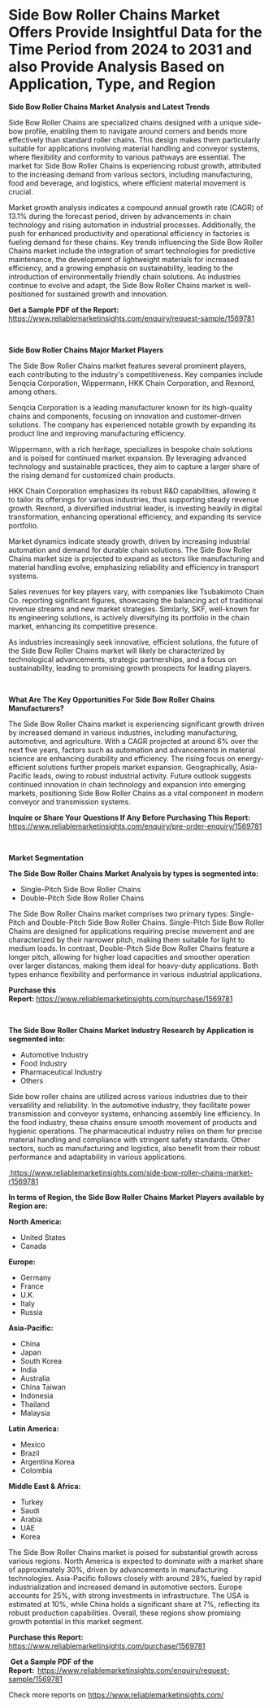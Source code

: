 <p><h1>Side Bow Roller Chains Market Offers Provide Insightful Data for the Time Period from 2024 to 2031 and also Provide Analysis Based on Application, Type, and Region</h1></p><p><strong>Side Bow Roller Chains Market Analysis and Latest Trends</strong></p>
<p><p>Side Bow Roller Chains are specialized chains designed with a unique side-bow profile, enabling them to navigate around corners and bends more effectively than standard roller chains. This design makes them particularly suitable for applications involving material handling and conveyor systems, where flexibility and conformity to various pathways are essential. The market for Side Bow Roller Chains is experiencing robust growth, attributed to the increasing demand from various sectors, including manufacturing, food and beverage, and logistics, where efficient material movement is crucial.</p><p>Market growth analysis indicates a compound annual growth rate (CAGR) of 13.1% during the forecast period, driven by advancements in chain technology and rising automation in industrial processes. Additionally, the push for enhanced productivity and operational efficiency in factories is fueling demand for these chains. Key trends influencing the Side Bow Roller Chains market include the integration of smart technologies for predictive maintenance, the development of lightweight materials for increased efficiency, and a growing emphasis on sustainability, leading to the introduction of environmentally friendly chain solutions. As industries continue to evolve and adapt, the Side Bow Roller Chains market is well-positioned for sustained growth and innovation.</p></p>
<p><strong>Get a Sample PDF of the Report:&nbsp;</strong> <a href="https://www.reliablemarketinsights.com/enquiry/request-sample/1569781?utm_campaign=1937&utm_medium=2&utm_source=Github&utm_content=ia&utm_term=29122024&utm_id=side-bow-roller-chains">https://www.reliablemarketinsights.com/enquiry/request-sample/1569781</a></p>
<p>&nbsp;</p>
<p><strong>Side Bow Roller Chains Major Market Players</strong></p>
<p><p>The Side Bow Roller Chains market features several prominent players, each contributing to the industry's competitiveness. Key companies include Senqcia Corporation, Wippermann, HKK Chain Corporation, and Rexnord, among others. </p><p>Senqcia Corporation is a leading manufacturer known for its high-quality chains and components, focusing on innovation and customer-driven solutions. The company has experienced notable growth by expanding its product line and improving manufacturing efficiency. </p><p>Wippermann, with a rich heritage, specializes in bespoke chain solutions and is poised for continued market expansion. By leveraging advanced technology and sustainable practices, they aim to capture a larger share of the rising demand for customized chain products.</p><p>HKK Chain Corporation emphasizes its robust R&D capabilities, allowing it to tailor its offerings for various industries, thus supporting steady revenue growth. Rexnord, a diversified industrial leader, is investing heavily in digital transformation, enhancing operational efficiency, and expanding its service portfolio.</p><p>Market dynamics indicate steady growth, driven by increasing industrial automation and demand for durable chain solutions. The Side Bow Roller Chains market size is projected to expand as sectors like manufacturing and material handling evolve, emphasizing reliability and efficiency in transport systems.</p><p>Sales revenues for key players vary, with companies like Tsubakimoto Chain Co. reporting significant figures, showcasing the balancing act of traditional revenue streams and new market strategies. Similarly, SKF, well-known for its engineering solutions, is actively diversifying its portfolio in the chain market, enhancing its competitive presence.</p><p>As industries increasingly seek innovative, efficient solutions, the future of the Side Bow Roller Chains market will likely be characterized by technological advancements, strategic partnerships, and a focus on sustainability, leading to promising growth prospects for leading players.</p></p>
<p>&nbsp;</p>
<p><strong>What Are The Key Opportunities For Side Bow Roller Chains Manufacturers?</strong></p>
<p><p>The Side Bow Roller Chains market is experiencing significant growth driven by increased demand in various industries, including manufacturing, automotive, and agriculture. With a CAGR projected at around 6% over the next five years, factors such as automation and advancements in material science are enhancing durability and efficiency. The rising focus on energy-efficient solutions further propels market expansion. Geographically, Asia-Pacific leads, owing to robust industrial activity. Future outlook suggests continued innovation in chain technology and expansion into emerging markets, positioning Side Bow Roller Chains as a vital component in modern conveyor and transmission systems.</p></p>
<p><strong>Inquire or Share Your Questions If Any Before Purchasing This Report:</strong> <a href="https://www.reliablemarketinsights.com/enquiry/pre-order-enquiry/1569781?utm_campaign=1937&utm_medium=2&utm_source=Github&utm_content=ia&utm_term=29122024&utm_id=side-bow-roller-chains">https://www.reliablemarketinsights.com/enquiry/pre-order-enquiry/1569781</a></p>
<p>&nbsp;</p>
<p><strong>Market Segmentation</strong></p>
<p><strong>The Side Bow Roller Chains Market Analysis by types is segmented into:</strong></p>
<p><ul><li>Single-Pitch Side Bow Roller Chains</li><li>Double-Pitch Side Bow Roller Chains</li></ul></p>
<p><p>The Side Bow Roller Chains market comprises two primary types: Single-Pitch and Double-Pitch Side Bow Roller Chains. Single-Pitch Side Bow Roller Chains are designed for applications requiring precise movement and are characterized by their narrower pitch, making them suitable for light to medium loads. In contrast, Double-Pitch Side Bow Roller Chains feature a longer pitch, allowing for higher load capacities and smoother operation over larger distances, making them ideal for heavy-duty applications. Both types enhance flexibility and performance in various industrial applications.</p></p>
<p><strong>Purchase this Report:&nbsp;</strong><a href="https://www.reliablemarketinsights.com/purchase/1569781?utm_campaign=1937&utm_medium=2&utm_source=Github&utm_content=ia&utm_term=29122024&utm_id=side-bow-roller-chains">https://www.reliablemarketinsights.com/purchase/1569781</a></p>
<p>&nbsp;</p>
<p><strong>The Side Bow Roller Chains Market Industry Research by Application is segmented into:</strong></p>
<p><ul><li>Automotive Industry</li><li>Food Industry</li><li>Pharmaceutical Industry</li><li>Others</li></ul></p>
<p><p>Side bow roller chains are utilized across various industries due to their versatility and reliability. In the automotive industry, they facilitate power transmission and conveyor systems, enhancing assembly line efficiency. In the food industry, these chains ensure smooth movement of products and hygienic operations. The pharmaceutical industry relies on them for precise material handling and compliance with stringent safety standards. Other sectors, such as manufacturing and logistics, also benefit from their robust performance and adaptability in various applications.</p></p>
<p><a href="https://www.reliablemarketinsights.com/side-bow-roller-chains-market-r1569781?utm_campaign=1937&utm_medium=2&utm_source=Github&utm_content=ia&utm_term=29122024&utm_id=side-bow-roller-chains">&nbsp;https://www.reliablemarketinsights.com/side-bow-roller-chains-market-r1569781</a></p>
<p><strong>In terms of Region, the Side Bow Roller Chains Market Players available by Region are:</strong></p>
<p>
    <p> <strong> North America: </strong>
        <ul>
            <li>United States</li>
            <li>Canada</li>
        </ul>
        </p> 
    <p> <strong> Europe: </strong>
        <ul>
            <li>Germany</li>
            <li>France</li>
            <li>U.K.</li>
            <li>Italy</li>
            <li>Russia</li>
        </ul>
        </p> 
    <p> <strong> Asia-Pacific: </strong>
        <ul>
            <li>China</li>
            <li>Japan</li>
            <li>South Korea</li>
            <li>India</li>
            <li>Australia</li>
            <li>China Taiwan</li>
            <li>Indonesia</li>
            <li>Thailand</li>
            <li>Malaysia</li>
        </ul>
        </p> 
    <p> <strong> Latin America: </strong>
        <ul>
            <li>Mexico</li>
            <li>Brazil</li>
            <li>Argentina Korea</li>
            <li>Colombia</li>
        </ul>
        </p> 
    <p> <strong> Middle East & Africa: </strong>
        <ul>
            <li>Turkey</li>
            <li>Saudi</li>
            <li>Arabia</li>
            <li>UAE</li>
            <li>Korea</li>
        </ul>
    </p>
    </p>
<p><p>The Side Bow Roller Chains market is poised for substantial growth across various regions. North America is expected to dominate with a market share of approximately 30%, driven by advancements in manufacturing technologies. Asia-Pacific follows closely with around 28%, fueled by rapid industrialization and increased demand in automotive sectors. Europe accounts for 25%, with strong investments in infrastructure. The USA is estimated at 10%, while China holds a significant share at 7%, reflecting its robust production capabilities. Overall, these regions show promising growth potential in this market segment.</p></p>
<p><strong>Purchase this Report: </strong><a href="https://www.reliablemarketinsights.com/purchase/1569781?utm_campaign=1937&utm_medium=2&utm_source=Github&utm_content=ia&utm_term=29122024&utm_id=side-bow-roller-chains">https://www.reliablemarketinsights.com/purchase/1569781</a></p>
<p>&nbsp;<strong>Get a Sample PDF of the Report:&nbsp;&nbsp;</strong><a href="https://www.reliablemarketinsights.com/enquiry/request-sample/1569781?utm_campaign=1937&utm_medium=2&utm_source=Github&utm_content=ia&utm_term=29122024&utm_id=side-bow-roller-chains">https://www.reliablemarketinsights.com/enquiry/request-sample/1569781</a></p>
<p><strong></strong></p>
<p>Check more reports on <a href="https://www.reliablemarketinsights.com/?utm_campaign=1937&utm_medium=2&utm_source=Github&utm_content=ia&utm_term=29122024&utm_id=side-bow-roller-chains">https://www.reliablemarketinsights.com/</a></p>